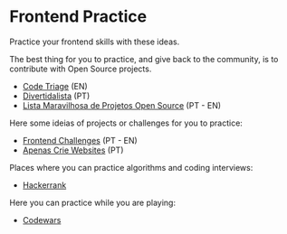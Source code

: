 # Frontend Practice
Practice your frontend skills with these ideas.

The best thing for you to practice, and give back to the community, is to contribute with Open Source projects.

- [Code Triage](https://www.codetriage.com/) (EN)
- [Divertidalista](https://github.com/training-center/divertidalista) (PT)
- [Lista Maravilhosa de Projetos Open Source](https://github.com/camilatigre/listamaravilhosaopensource) (PT - EN)

Here some ideias of projects or challenges for you to practice:

- [Frontend Challenges](https://github.com/LFeh/frontend-challenges) (PT - EN)
- [Apenas Crie Websites](https://github.com/estevanmaito/apenas-crie-websites) (PT)

Places where you can practice algorithms and coding interviews:
- [Hackerrank](https://www.hackerrank.com/)

Here you can practice while you are playing:
- [Codewars](https://www.codewars.com/)
